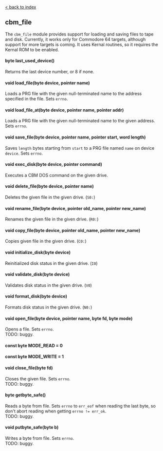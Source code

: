 [< back to index](../doc_index.md)

## cbm_file

The `cbm_file` module provides support for loading and saving files to tape and disk.
Currently, it works only for Commodore 64 targets, although support for more targets is coming.
It uses Kernal routines, so it requires the Kernal ROM to be enabled.

#### byte last_used_device()

Returns the last device number, or 8 if none.

#### void load_file(byte device, pointer name)

Loads a PRG file with the given null-terminated name to the address specified in the file.
Sets `errno`.

#### void load_file_at(byte device, pointer name, pointer addr)

Loads a PRG file with the given null-terminated name to the given address.
Sets `errno`.

#### void save_file(byte device, pointer name, pointer start, word length)

Saves `length` bytes starting from `start` to a PRG file named `name` on device `device`.
Sets `errno`.

#### void exec_disk(byte device, pointer command)

Executes a CBM DOS command on the given drive.

#### void delete_file(byte device, pointer name)

Deletes the given file in the given drive. (`S0:`)

#### void rename_file(byte device, pointer old_name, pointer new_name)

Renames the given file in the given drive. (`R0:`)

#### void copy_file(byte device, pointer old_name, pointer new_name)

Copies given file in the given drive. (`C0:`)

#### void initialize_disk(byte device)

Reinitialized disk status in the given drive. (`I0`)

#### void validate_disk(byte device)

Validates disk status in the given drive. (`V0`)

#### void format_disk(byte device)

Formats disk status in the given drive. (`N0:`)

#### void open_file(byte device, pointer name, byte fd, byte mode)

Opens a file.
Sets `errno`.   
TODO: buggy.

#### const byte MODE_READ = 0
#### const byte MODE_WRITE = 1

#### void close_file(byte fd)

Closes the given file.
Sets `errno`.   
TODO: buggy.

#### byte getbyte_safe()

Reads a byte from file.
Sets `errno` to `err_eof` when reading the last byte, so don't abort reading when getting `errno != err_ok`.  
TODO: buggy.

#### void putbyte_safe(byte b)

Writes a byte from file.
Sets `errno`.   
TODO: buggy.
